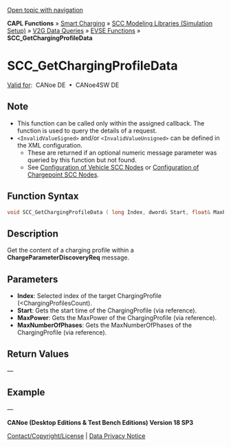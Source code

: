 [Open topic with navigation](../../../../../CANoeDEFamily.htm#Topics/CAPLFunctions/SmartCharging/Functions/CAPLfunctionSCCGetChargingProfileData.md)

**CAPL Functions** » [Smart Charging](../CAPLFunctionsSmartChargingOverview.md) » [SCC Modeling Libraries (Simulation Setup)](../CAPLFunctionsSmartChargingOverview.md#BMNodeayerDLL) » [V2G Data Queries](../CAPLFunctionsSmartChargingOverview.md#V2GDataQueries) » [EVSE Functions](../CAPLFunctionsSmartChargingOverview.md#V2GDataQueriesEVSE) » **SCC_GetChargingProfileData**

# SCC_GetChargingProfileData

[Valid for](../../../Shared/FeatureAvailability.md):  CANoe DE  •  CANoe4SW DE

## Note

- This function can be called only within the assigned callback. The function is used to query the details of a request.
- `<InvalidValueSigned>` and/or `<InvalidValueUnsigned>` can be defined in the XML configuration.
  - These are returned if an optional numeric message parameter was queried by this function but not found.
  - See [Configuration of Vehicle SCC Nodes](../../../CANoeCANalyzer/SmartCharging/SCProcedures/SCCConfigurationVehicleSCCNodes.md) or [Configuration of Chargepoint SCC Nodes](../../../CANoeCANalyzer/SmartCharging/SCProcedures/SCConfigurationChargePointSCCNodes.md).

## Function Syntax

```c
void SCC_GetChargingProfileData ( long Index, dword& Start, float& MaxPower, long& MaxNumberOfPhases )
```

## Description

Get the content of a charging profile within a **ChargeParameterDiscoveryReq** message.

## Parameters

- **Index**: Selected index of the target ChargingProfile (<ChargingProfilesCount).
- **Start**: Gets the start time of the ChargingProfile (via reference).
- **MaxPower**: Gets the MaxPower of the ChargingProfile (via reference).
- **MaxNumberOfPhases**: Gets the MaxNumberOfPhases of the ChargingProfile (via reference).

## Return Values

—

## Example

—

**CANoe (Desktop Editions & Test Bench Editions) Version 18 SP3**

[Contact/Copyright/License](../../../Shared/ContactCopyrightLicense.md) | [Data Privacy Notice](https://www.vector.com/int/en/company/get-info/privacy-policy/)
